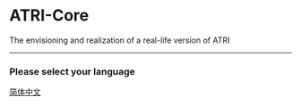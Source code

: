 # ATRI-Core
The envisioning and realization of a real-life version of ATRI

-------------
### Please select your language
[简体中文](zh_CN/)

